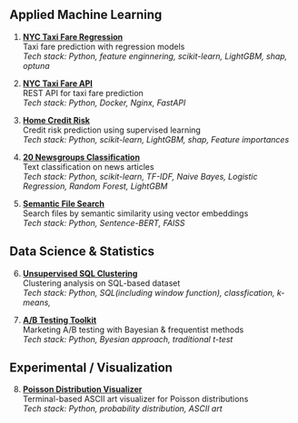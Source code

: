 ## Applied Machine Learning

1. **[NYC Taxi Fare Regression](https://github.com/refuel-code-135/ml-supervised-regression-nyc-taxi-fare)**  
   Taxi fare prediction with regression models  
   *Tech stack: Python, feature enginnering, scikit-learn, LightGBM, shap, optuna*  

2. **[NYC Taxi Fare API](https://github.com/refuel-code-135/ml-predict-api-nyc-taxi-fare)**  
   REST API for taxi fare prediction  
   *Tech stack: Python, Docker, Nginx, FastAPI*  

3. **[Home Credit Risk](https://github.com/refuel-code-135/ml-supervised-classification-home-credit-risk)**  
   Credit risk prediction using supervised learning  
   *Tech stack: Python, scikit-learn, LightGBM, shap, Feature importances*  

4. **[20 Newsgroups Classification](https://github.com/refuel-code-135/ml-supervised-classification-20newsgroups)**  
   Text classification on news articles  
   *Tech stack: Python, scikit-learn, TF-IDF, Naive Bayes, Logistic Regression, Random Forest, LightGBM*  

5. **[Semantic File Search](https://github.com/refuel-code-135/search-vector-semantic-files)**  
   Search files by semantic similarity using vector embeddings  
   *Tech stack: Python, Sentence-BERT, FAISS*  


## Data Science & Statistics

6. **[Unsupervised SQL Clustering](https://github.com/refuel-code-135/ml-unsupervised-clustering-sql-data)**  
   Clustering analysis on SQL-based dataset  
   *Tech stack: Python, SQL(including window function), classfication, k-means,*  

7. **[A/B Testing Toolkit](https://github.com/refuel-code-135/stat-abtest-marketing-bayes-frequentist)**  
   Marketing A/B testing with Bayesian & frequentist methods  
   *Tech stack: Python, Byesian approach, traditional t-test*  


## Experimental / Visualization

8. **[Poisson Distribution Visualizer](https://github.com/refuel-code-135/poisson-distributions-visualization)**  
   Terminal-based ASCII art visualizer for Poisson distributions  
   *Tech stack: Python, probability distribution, ASCII art*  

